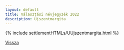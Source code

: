 ```yaml
---
layout: default
title: Választási névjegyzék 2022
description: Újszentmargita
---
```


{% include settlementHTMLs/UUjszentmargita.html %}

[Vissza](./)